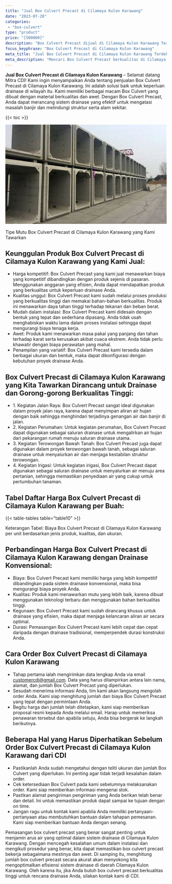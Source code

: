 ```yaml
---
title: "Jual Box Culvert Precast di Cilamaya Kulon Karawang"
date: "2023-07-28"
categories:
 - "box-culvert"
type: "product"
price: "[500000]"
description: "Box Culvert Precast dijual di Cilamaya Kulon Karawang Terbaik. Box Culvert Precast profesional untuk kebutuhan konstruksi dengan performa superior. Segera dapatkan informasi detail."
focus_keyphrase: "Box Culvert Precast di Cilamaya Kulon Karawang"
meta_title: "Jual Box Culvert Precast di Cilamaya Kulon Karawang Terdekat - CDI"
meta_description: "Mencari Box Culvert Precast berkualitas di Cilamaya Kulon Karawang? Kami adalah solusi tepat dengan kualitas premium. Segera hubungi kami."
---
```


**Jual Box Culvert Precast di Cilamaya Kulon Karawang** – Selamat datang Mitra CDI! Kami ingin menyampaikan Anda tentang penjualan Box Culvert Precast di Cilamaya Kulon Karawang. Ini adalah solusi baik untuk keperluan drainase di wilayah itu. Kami memiliki berbagai macam Box Culvert yang dibuat dengan material berkualitas dan awet. Dengan Box Culvert Precast, Anda dapat merancang sistem drainase yang efektif untuk mengatasi masalah banjir dan melindungi struktur serta alam sekitar.

{{< toc >}}

![Jual Box Culvert Precast di Cilamaya Kulon Karawang](/images/box-culvert/box-culvert-20.jpg)

Tipe Mutu Box Culvert Precast di Cilamaya Kulon Karawang yang Kami Tawarkan 

## Keunggulan Produk Box Culvert Precast di Cilamaya Kulon Karawang yang Kami Jual:

*   Harga kompetitif: Box Culvert Precast yang kami jual menawarkan biaya yang kompetitif dibandingkan dengan produk sejenis di pasaran. Menggunakan anggaran yang efisien, Anda dapat mendapatkan produk yang berkualitas untuk keperluan drainase Anda.
*   Kualitas unggul: Box Culvert Precast kami sudah melalui proses produksi yang berkualitas tinggi dan memakai bahan-bahan berkualitas. Produk ini menawarkan daya tahan tinggi terhadap tekanan dan beban berat.
*   Mudah dalam instalasi: Box Culvert Precast kami didesain dengan bentuk yang tepat dan sederhana dipasang. Anda tidak usah menghabiskan waktu lama dalam proses instalasi sehingga dapat mengurangi biaya tenaga kerja.
*   Awet: Produk kami menawarkan masa pakai yang panjang dan tahan terhadap karat serta kerusakan akibat cuaca ekstrem. Anda tidak perlu khawatir dengan biaya perawatan yang mahal.
*   Penampilan yang variatif: Box Culvert Precast kami tersedia dalam berbagai ukuran dan bentuk, maka dapat dikonfigurasi dengan kebutuhan proyek drainase Anda.

## Box Culvert Precast di Cilamaya Kulon Karawang yang Kita Tawarkan Dirancang untuk Drainase dan Gorong-gorong Berkualitas Tinggi:

*   1\. Kegiatan Jalan Raya: Box Culvert Precast sangat ideal digunakan dalam proyek jalan raya, karena dapat menyimpan aliran air hujan dengan baik sehingga menghindari terjadinya genangan air dan banjir di jalan.
*   2\. Kegiatan Perumahan: Untuk kegiatan perumahan, Box Culvert Precast dapat digunakan sebagai saluran drainase untuk mengalirkan air hujan dari pekarangan rumah menuju saluran drainase utama.
*   3\. Kegiatan Terowongan Bawah Tanah: Box Culvert Precast juga dapat digunakan dalam proyek terowongan bawah tanah, sebagai saluran drainase untuk menyalurkan air dan menjaga kestabilan struktur terowongan.
*   4\. Kegiatan Irigasi: Untuk kegiatan irigasi, Box Culvert Precast dapat digunakan sebagai saluran drainase untuk menyalurkan air menuju area pertanian, sehingga memastikan penyediaan air yang cukup untuk pertumbuhan tanaman.

## Tabel Daftar Harga Box Culvert Precast di Cilamaya Kulon Karawang per Buah:

{{< table-tables table="table10" >}}

Keterangan Tabel: Biaya Box Culvert Precast di Cilamaya Kulon Karawang per unit berdasarkan jenis produk, kualitas, dan ukuran.

## Perbandingan Harga Box Culvert Precast di Cilamaya Kulon Karawang dengan Drainase Konvensional:

*   Biaya: Box Culvert Precast kami memiliki harga yang lebih kompetitif dibandingkan pada sistem drainase konvensional, maka bisa mengurangi biaya proyek Anda.
*   Kualitas: Produk kami menawarkan mutu yang lebih baik, karena dibuat menggunakan teknologi terbaru dan menggunakan bahan berkualitas tinggi.
*   Kegunaan: Box Culvert Precast kami sudah dirancang khusus untuk drainase yang efisien, maka dapat menjaga kelancaran aliran air secara optimal.
*   Durasi: Pemasangan Box Culvert Precast kami lebih cepat dan cepat daripada dengan drainase tradisional, memperpendek durasi konstruksi Anda.

## Cara Order Box Culvert Precast di Cilamaya Kulon Karawang

*   Tahap pertama ialah mengirimkan data lengkap Anda via email customercdi@gmail.com. Data yang harus dilampirkan antara lain nama, alamat, dan jumlah Box Culvert Precast yang diperlukan.
*   Sesudah menerima informasi Anda, tim kami akan langsung mengolah order Anda. Kami siap menghitung jumlah dan biaya Box Culvert Precast yang tepat dengan permintaan Anda.
*   Begitu harga dan jumlah telah ditetapkan, kami siap memberikan proposal resmi kepada Anda melalui email. Harap untuk memeriksa penawaran tersebut dan apabila setuju, Anda bisa bergerak ke langkah berikutnya.

## Beberapa Hal yang Harus Diperhatikan Sebelum Order Box Culvert Precast di Cilamaya Kulon Karawang dari CDI

*   Pastikanlah Anda sudah mengetahui dengan teliti ukuran dan jumlah Box Culvert yang diperlukan. Ini penting agar tidak terjadi kesalahan dalam order.
*   Cek ketersediaan Box Culvert pada kami sebelumnya melaksanakan order. Kami siap memberikan informasi mengenai stok.
*   Pastikan alamat pengiriman pengiriman yang Anda berikan telah benar dan detail. Ini untuk memastikan produk dapat sampai ke tujuan dengan on time.
*   Jangan ragu untuk kontak kami apabila Anda memiliki pertanyaan-pertanyaan atau membutuhkan bantuan dalam tahapan pemesanan. Kami siap memberikan bantuan Anda dengan senang.

Pemasangan box culvert precast yang benar sangat penting untuk menjamin arus air yang optimal dalam sistem drainase di Cilamaya Kulon Karawang. Dengan mencegah kesalahan umum dalam instalasi dan mengikuti prosedur yang benar, kita dapat memastikan box culvert precast bekerja sebagaimana mestinya dan awet. Di samping itu, menghitung jumlah box culvert precast secara akurat akan menyokong kita mengoptimalkan efisiensi sistem drainase di daerah Cilamaya Kulon Karawang. Oleh karena itu, jika Anda butuh box culvert precast berkualitas tinggi untuk rencana drainase Anda, silakan kontak kami di CDI.